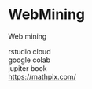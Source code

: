 # WebMining
Web mining


rstudio cloud <br>
google colab <br>
jupiter book <br>
https://mathpix.com/
